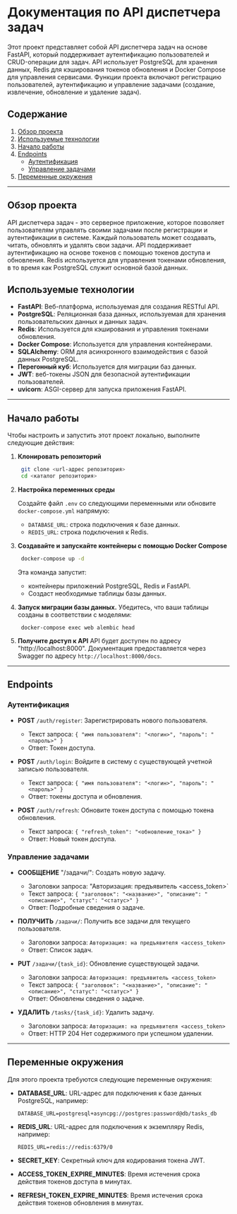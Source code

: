 # Документация по API диспетчера задач

Этот проект представляет собой API диспетчера задач на основе FastAPI, который поддерживает аутентификацию пользователей и CRUD-операции для задач. API использует PostgreSQL для хранения данных, Redis для кэширования токенов обновления и Docker Compose для управления сервисами. Функции проекта включают регистрацию пользователей, аутентификацию и управление задачами (создание, извлечение, обновление и удаление задач). 

## Содержание
1. [Обзор проекта](#обзор-проекта)
2. [Используемые технологии](#используемые-технологии)
3. [Начало работы](#начало-работы)
4. [Endpoints](#endpoints)
    - [Аутентификация](#аутентификация)
    - [Управление задачами](#управление-задачами)
5. [Переменные окружения](#переменные-окружения)


---

## Обзор проекта

API диспетчера задач - это серверное приложение, которое позволяет пользователям управлять своими задачами после регистрации и аутентификации в системе. Каждый пользователь может создавать, читать, обновлять и удалять свои задачи. API поддерживает аутентификацию на основе токенов с помощью токенов доступа и обновления. Redis используется для управления токенами обновления, в то время как PostgreSQL служит основной базой данных.

## Используемые технологии

- **FastAPI**: Веб-платформа, используемая для создания RESTful API.
- **PostgreSQL**: Реляционная база данных, используемая для хранения пользовательских данных и данных задач.
- **Redis**: Используется для кэширования и управления токенами обновления.
- **Docker Compose**: Используется для управления контейнерами.
- **SQLAlchemy**: ORM для асинхронного взаимодействия с базой данных PostgreSQL.
- **Перегонный куб**: Используется для миграции баз данных.
- **JWT**: веб-токены JSON для безопасной аутентификации пользователей.
- **uvicorn**: ASGI-сервер для запуска приложения FastAPI.

---

## Начало работы

Чтобы настроить и запустить этот проект локально, выполните следующие действия:

1. **Клонировать репозиторий**
   ```bash
    git clone <url-адрес репозитория>
    cd <каталог репозитория>
   ```

2. **Настройка переменных среды**

   Создайте файл `.env` со следующими переменными или обновите `docker-compose.yml` напрямую:
   - `DATABASE_URL`: строка подключения к базе данных.
   - `REDIS_URL`: строка подключения к Redis.

3. **Создавайте и запускайте контейнеры с помощью Docker Compose**
   ```bash
    docker-compose up -d
   ```

   Эта команда запустит:
   - контейнеры приложений PostgreSQL, Redis и FastAPI.
   - Создаст необходимые таблицы базы данных.

4. **Запуск миграции базы данных.**
   Убедитесь, что ваши таблицы созданы в соответствии с моделями:
   ```обновление bash
    docker-compose exec web alembic head
   ```

5. **Получите доступ к API**
   API будет доступен по адресу "http://localhost:8000". Документация предоставляется через Swagger по адресу `http://localhost:8000/docs`.

---

## Endpoints

### Аутентификация

- **POST** `/auth/register`: Зарегистрировать нового пользователя.
  - Текст запроса: `{ "имя пользователя": "<логин>", "пароль": "<пароль>" }`
  - Ответ: Токен доступа.

- **POST** `/auth/login`: Войдите в систему с существующей учетной записью пользователя.
  - Текст запроса: `{ "имя пользователя": "<логин>", "пароль": "<пароль>" }`
  - Ответ: токены доступа и обновления.

- **POST** `/auth/refresh`: Обновите токен доступа с помощью токена обновления.
  - Текст запроса: `{ "refresh_token": "<обновление_тока>" }`
  - Ответ: Новый токен доступа.

### Управление задачами

- **СООБЩЕНИЕ** "/задачи/": Создать новую задачу.
  - Заголовки запроса: "Авторизация: предъявитель <access_token>`
  - Текст запроса: `{ "заголовок": "<название>", "описание": "<описание>", "статус": "<статус>" }`
  - Ответ: Подробные сведения о задаче.

- **ПОЛУЧИТЬ** `/задачи/`: Получить все задачи для текущего пользователя.
  - Заголовки запроса: `Авторизация: на предъявителя <access_token>`
  - Ответ: Список задач.

- **PUT** `/задачи/{task_id}`: Обновление существующей задачи.
  - Заголовки запроса: `Авторизация: предъявитель <access_token>`
  - Текст запроса: `{ "заголовок": "<название>", "описание": "<описание>", "статус": "<статус>" }`
  - Ответ: Обновлены сведения о задаче.

- **УДАЛИТЬ** `/tasks/{task_id}`: Удалить задачу.
  - Заголовки запроса: `Авторизация: на предъявителя <access_token>`
  - Ответ: HTTP 204 Нет содержимого при успешном удалении.

---

## Переменные окружения

Для этого проекта требуются следующие переменные окружения:

- **DATABASE_URL**: URL-адрес для подключения к базе данных PostgreSQL, например:
  ```
  DATABASE_URL=postgresql+asyncpg://postgres:password@db/tasks_db
  ```

- **REDIS_URL**: URL-адрес для подключения к экземпляру Redis, например:
  ```
  REDIS_URL=redis://redis:6379/0
  ```

- **SECRET_KEY**: Секретный ключ для кодирования токена JWT.
- **ACCESS_TOKEN_EXPIRE_MINUTES**: Время истечения срока действия токенов доступа в минутах.
- **REFRESH_TOKEN_EXPIRE_MINUTES**: Время истечения срока действия токенов обновления в минутах.


